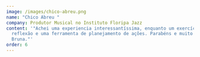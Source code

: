 ```yaml
---
image: /images/chico-abreu.png
name: "Chico Abreu "
company: Produtor Musical no Instituto Floripa Jazz
content: '"Achei uma experiencia interessantíssima, enquanto um exercício de
  reflexão e uma ferramenta de planejamento de ações. Parabéns e muito obrigado,
  Bruna."'
order: 6
---
```

